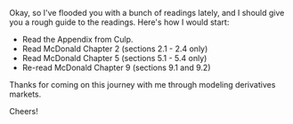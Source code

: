 Okay, so I've flooded you with a bunch of readings lately, and I should give you a rough
guide to the readings. Here's how I would start: 

* Read the Appendix from Culp.
* Read McDonald Chapter 2 (sections 2.1 - 2.4 only)
* Read McDonald Chapter 5 (sections 5.1 - 5.4 only)
* Re-read McDonald Chapter 9 (sections 9.1 and 9.2)

Thanks for coming on this journey with me through modeling derivatives markets.

Cheers!

